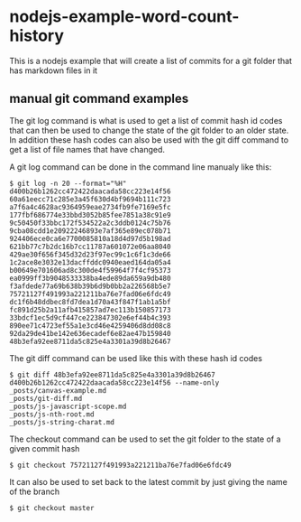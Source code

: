 # nodejs-example-word-count-history

This is a nodejs example that will create a list of commits for a git folder that has markdown files in it

## manual git command examples

The git log command is what is used to get a list of commit hash id codes that can then be used to change the state of the git folder to an older state. In addition these hash codes can also be used with the git diff command to get a list of file names that have changed.

A git log command can be done in the command line manualy like this:

```
$ git log -n 20 --format="%H"
d400b26b1262cc472422daacada58cc223e14f56
60a61eecc71c285e3a45f630d4bf9694b111c723
a7f6a4c4628ac9364959eae2734fb9fe7169e5fc
177fbf686774e33bbd3052b85fee7851a38c91e9
9c50450f33bbc172f534522a2c3ddb0124c75b76
9cba08cdd1e20922246893e7af365e89ec078b71
924406ece0ca6e7700085810a18d4d97d5b198ad
621bb77c7b2dc16b7cc11787a601072e06aa8040
429ae30f656f345d32d23f97ec99c1c6f1c3de66
1c2ace8e3032e13dacffddc0940eaed164da05a4
b00649e701606ad8c300de4f59964f7f4cf95373
ea0999ff3b9048533338ba4ede89da659a9db480
f3afdede77a69b638b39b6d9b0bb2a226568b5e7
75721127f491993a221211ba76e7fad06e6fdc49
dc1f6b48ddbec8fd7dea1d70a43f847f1ab1a5bf
fc891d25b2a11afb415857ad7ec113b150857173
33bdcf1ec5d9cf447ce223847302e6ef44b4c393
890ee71c4723ef55a1e3cd46e4259406d8dd08c8
92da29de41be142e636ecadef6e82ae47b159840
48b3efa92ee8711da5c825e4a3301a39d8b26467
```

The git diff command can be used like this with these hash id codes

```
$ git diff 48b3efa92ee8711da5c825e4a3301a39d8b26467 d400b26b1262cc472422daacada58cc223e14f56 --name-only
_posts/canvas-example.md
_posts/git-diff.md
_posts/js-javascript-scope.md
_posts/js-nth-root.md
_posts/js-string-charat.md
```

The checkout command can be used to set the git folder to the state of a given commit hash

```
$ git checkout 75721127f491993a221211ba76e7fad06e6fdc49
```

It can also be used to set back to the latest commit by just giving the name of the branch

```
$ git checkout master
```
